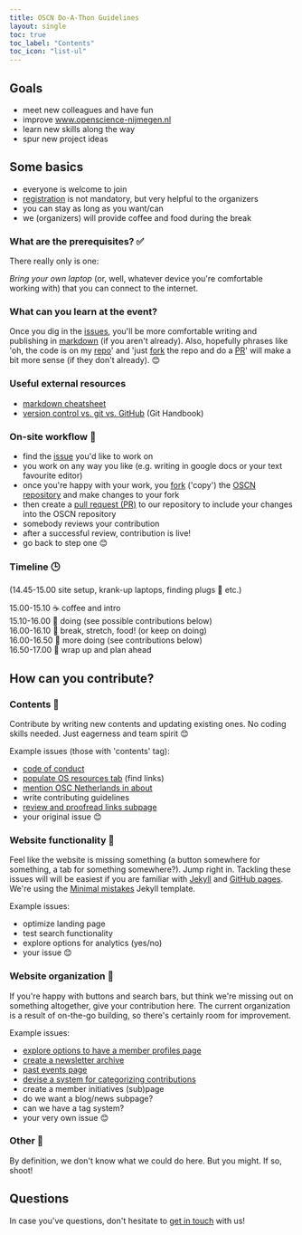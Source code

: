 ```yaml
---
title: OSCN Do-A-Thon Guidelines
layout: single
toc: true
toc_label: "Contents"
toc_icon: "list-ul"
---
```


## Goals

- meet new colleagues and have fun
- improve www.openscience-nijmegen.nl
- learn new skills along the way
- spur new project ideas

## Some basics
- everyone is welcome to join
- [registration](https://forms.gle/mWaCpnQ1ncTqF9Kn7) is not mandatory, but very helpful to the organizers
- you can stay as long as you want/can
- we (organizers) will provide coffee and food during the break

### What are the prerequisites? :white_check_mark:

There really only is one:

*Bring your own laptop* (or, well, whatever device you're comfortable working
with) that you can connect to the internet.

### What can you learn at the event?

Once you dig in the [issues](https://github.com/Radboud-University/osc-nijmegen/issues), you'll be more comfortable writing and publishing in [markdown]() (if you aren't already).
Also, hopefully phrases like 'oh, the code is on my [repo](https://help.github.com/en/articles/about-repositories)' and 'just [fork](https://help.github.com/en/articles/fork-a-repo) the repo and do a [PR](https://help.github.com/en/articles/about-pull-requests)' will make a bit more sense (if they don't already). :blush: 

### Useful external resources

- [markdown cheatsheet](https://github.com/adam-p/markdown-here/wiki/Markdown-Cheatsheet)
- [version control vs. git vs. GitHub](https://guides.github.com/introduction/git-handbook/) (Git Handbook)

### On-site workflow :repeat:

- find the [issue](https://github.com/Radboud-University/osc-nijmegen/issues) you'd like to work on  
- you work on any way you like (e.g. writing in google docs or your text favourite editor)  
- once you're happy with your work, you [fork](https://help.github.com/en/articles/fork-a-repo) ('copy') the [OSCN repository](https://github.com/Radboud-University/osc-nijmegen) and make changes to your fork  
- then create a [pull request (PR)](https://help.github.com/en/articles/about-pull-requests) to our repository to include your changes into the OSCN repository  
- somebody reviews your contribution
- after a successful review, contribution is live!
- go back to step one :blush:

### Timeline :clock3:

(14.45-15.00 site setup, krank-up laptops, finding plugs :electric_plug: etc.)

15.00-15.10 :coffee: coffee and intro  
15.10-16.00 :wrench: doing (see possible contributions below)  
16.00-16.10 :pizza: break, stretch, food! (or keep on doing)  
16.00-16.50 :wrench: more doing (see contributions below)  
16.50-17.00 :tada: wrap up and plan ahead  

## How can you contribute?

### Contents :pencil:

Contribute by writing new contents and updating existing ones. No coding skills needed. Just eagerness and team spirit 😊

Example issues (those with 'contents' tag):
-	[code of conduct](https://github.com/Radboud-University/osc-nijmegen/issues/14)
-	[populate OS resources tab](https://github.com/Radboud-University/osc-nijmegen/issues/6) (find links)
-	[mention OSC Netherlands in about](https://github.com/Radboud-University/osc-nijmegen/issues/20)
-	write contributing guidelines
-	[review and proofread links subpage](https://github.com/Radboud-University/osc-nijmegen/issues/15)
-	your original issue :blush:

### Website functionality :nut_and_bolt:

Feel like the website is missing something (a button somewhere for something, a tab
for something somewhere?). Jump right in. Tackling these issues will will be easiest
if you are familiar with [Jekyll](https://jekyllrb.com/) and [GitHub pages](https://pages.github.com/). We're using the [Minimal mistakes](https://mmistakes.github.io/minimal-mistakes/) Jekyll template.

Example issues:

- optimize landing page
- test search functionality
- explore options for analytics (yes/no)
- your issue :blush:

### Website organization :bookmark:

If you're happy with buttons and search bars, but think we're missing out on
something altogether, give your contribution here. The current organization is a
result of on-the-go building, so there's certainly room for improvement.

Example issues:

-	[explore options to have a member profiles page](https://github.com/Radboud-University/osc-nijmegen/issues/16)  
- [create a newsletter archive](https://github.com/Radboud-University/osc-nijmegen/issues/18)  
- [past events page](https://github.com/Radboud-University/osc-nijmegen/issues/19)  
-	[devise a system for categorizing contributions](https://github.com/Radboud-University/osc-nijmegen/issues/17)  
-	create a member initiatives (sub)page  
-	do we want a blog/news subpage?  
-	can we have a tag system?
-	your very own issue :blush:

### Other :watermelon:
By definition, we don't know what we could do here. But you might. If so, shoot!

## Questions
In case you've questions, don't hesitate to [get in touch](https://radboud-university.github.io/osc-nijmegen/_pages/contact/) with us!
